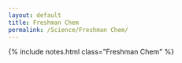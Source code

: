 ```yaml
---
layout: default
title: Freshman Chem
permalink: /Science/Freshman Chem/
---
```


{% include notes.html class="Freshman Chem" %}